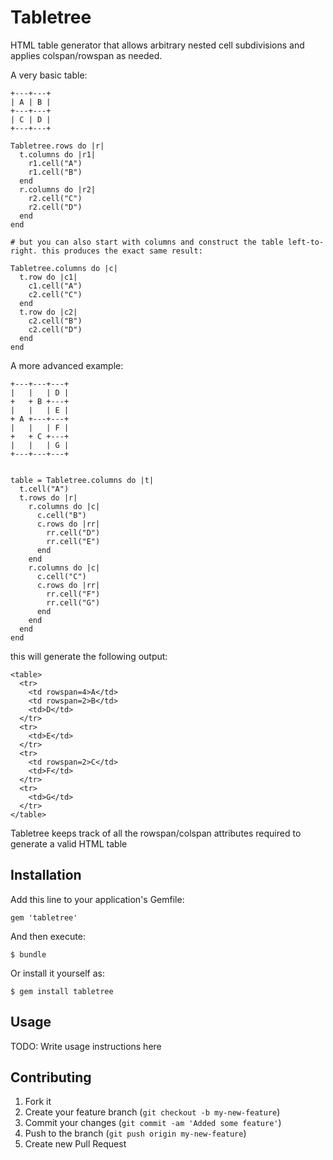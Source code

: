 # Tabletree

HTML table generator that allows arbitrary nested cell subdivisions
and applies colspan/rowspan as needed.

A very basic table:

    +---+---+
    | A | B |
    +---+---+
    | C | D |
    +---+---+

    Tabletree.rows do |r|
      t.columns do |r1|
        r1.cell("A")
        r1.cell("B")
      end
      r.columns do |r2|
        r2.cell("C")
        r2.cell("D")
      end
    end

    # but you can also start with columns and construct the table left-to-right. this produces the exact same result:

    Tabletree.columns do |c|
      t.row do |c1|
        c1.cell("A")
        c2.cell("C")
      end
      t.row do |c2|
        c2.cell("B")
        c2.cell("D")
      end
    end


A more advanced example:

    +---+---+---+
    |   |   | D |
    +   + B +---+
    |   |   | E |
    + A +---+---+
    |   |   | F |
    +   + C +---+
    |   |   | G |
    +---+---+---+


    table = Tabletree.columns do |t|
      t.cell("A")
      t.rows do |r|
        r.columns do |c|
          c.cell("B")
          c.rows do |rr|
            rr.cell("D")
            rr.cell("E")
          end
        end
        r.columns do |c|
          c.cell("C")
          c.rows do |rr|
            rr.cell("F")
            rr.cell("G")
          end
        end
      end
    end

this will generate the following output:

    <table>
      <tr>
        <td rowspan=4>A</td>
        <td rowspan=2>B</td>
        <td>D</td>
      </tr>
      <tr>
        <td>E</td>
      </tr>
      <tr>
        <td rowspan=2>C</td>
        <td>F</td>
      </tr>
      <tr>
        <td>G</td>
      </tr>
    </table>


Tabletree keeps track of all the rowspan/colspan attributes required to generate a valid HTML table

## Installation

Add this line to your application's Gemfile:

    gem 'tabletree'

And then execute:

    $ bundle

Or install it yourself as:

    $ gem install tabletree

## Usage

TODO: Write usage instructions here

## Contributing

1. Fork it
2. Create your feature branch (`git checkout -b my-new-feature`)
3. Commit your changes (`git commit -am 'Added some feature'`)
4. Push to the branch (`git push origin my-new-feature`)
5. Create new Pull Request
